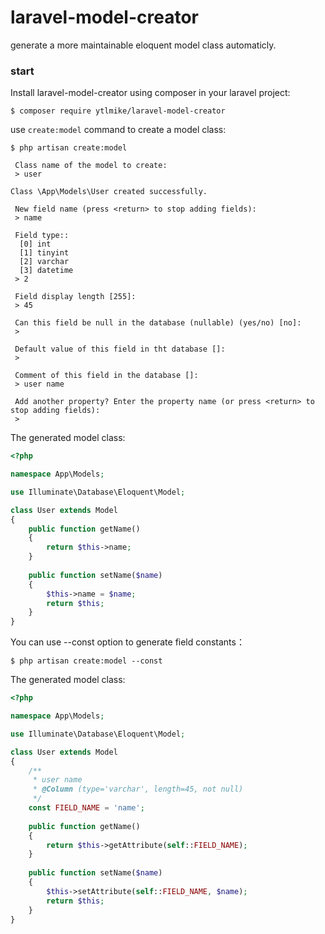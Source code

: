 # laravel-model-creator

generate a more maintainable eloquent model class automaticly.

### start

Install laravel-model-creator using composer in your laravel project:

```SHELL
$ composer require ytlmike/laravel-model-creator
```

use `create:model` command to create a model class:
```SHELL
$ php artisan create:model

 Class name of the model to create:
 > user

Class \App\Models\User created successfully.

 New field name (press <return> to stop adding fields):
 > name

 Field type::
  [0] int
  [1] tinyint
  [2] varchar
  [3] datetime
 > 2

 Field display length [255]:
 > 45

 Can this field be null in the database (nullable) (yes/no) [no]:
 > 

 Default value of this field in tht database []:
 > 

 Comment of this field in the database []:
 > user name

 Add another property? Enter the property name (or press <return> to stop adding fields):
 > 
```
The generated model class:
```PHP
<?php

namespace App\Models;

use Illuminate\Database\Eloquent\Model;

class User extends Model
{
    public function getName()
    {
        return $this->name;
    }
    
    public function setName($name)
    {
        $this->name = $name;
        return $this;
    }
}
```

You can use --const option to generate field constants：

```SHELL
$ php artisan create:model --const
```
The generated model class:

```PHP
<?php

namespace App\Models;

use Illuminate\Database\Eloquent\Model;

class User extends Model
{
    /**
     * user name
     * @Column (type='varchar', length=45, not null)
     */
    const FIELD_NAME = 'name';
    
    public function getName()
    {
        return $this->getAttribute(self::FIELD_NAME);
    }
    
    public function setName($name)
    {
        $this->setAttribute(self::FIELD_NAME, $name);
        return $this;
    }
}
```
